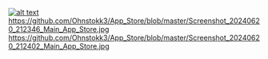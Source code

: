 [![alt text](https://github.com/[Ohnstokk3]/[App_Store]/blob/[master]/Screenshot_20240620_211435_Main_App_Store.jpg?raw=true)](https://github.com/Ohnstokk3/App_Store/blob/master/Screenshot_20240620_211435_Main_App_Store.jpg)
https://github.com/Ohnstokk3/App_Store/blob/master/Screenshot_20240620_212346_Main_App_Store.jpg
https://github.com/Ohnstokk3/App_Store/blob/master/Screenshot_20240620_212402_Main_App_Store.jpg
